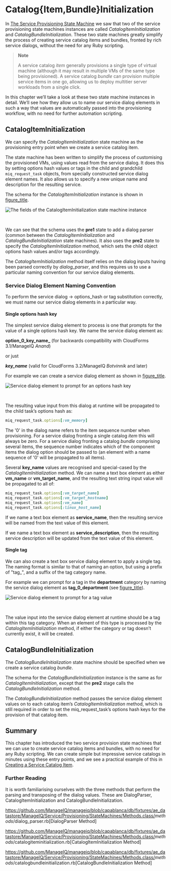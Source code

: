 # Catalog{Item,Bundle}Initialization

In [The Service Provisioning State
Machine](../the_service_provisioning_state_machine/chapter.asciidoc) we
saw that two of the service provisioning state machines instances are
called *CatalogItemInitialization* and *CatalogBundleInitialization*.
These two state machines greatly simplify the process of creating
service catalog items and bundles, fronted by rich service dialogs,
without the need for any Ruby scripting.

> **Note**
> 
> A service catalog *item* generally provisions a single type of virtual
> machine (although it may result in multiple VMs of the same type being
> provisioned). A service catalog *bundle* can provision multiple
> service items in one go, allowing us to deploy multitier server
> workloads from a single click.

In this chapter we’ll take a look at these two state machine instances
in detail. We’ll see how they allow us to name our service dialog
elements in such a way that values are automatically passed into the
provisioning workflow, with no need for further automation scripting.

## CatalogItemInitialization

We can specify the *CatalogItemInitialization* state machine as the
provisioning entry point when we create a service catalog item.

The state machine has been written to simplify the process of
customising the provisioned VMs, using values read from the service
dialog. It does this by setting options hash values or tags in the child
and grandchild `miq_request_task` objects, from specially constructed
service dialog element names. It also allows us to specify a new unique
name and description for the resulting service.

The schema for the *CatalogItemInitialization* instance is shown in
[figure\_title](#i1).

![The fields of the CatalogItemInitialization state machine
instance](images/ss1.png)

​  

We can see that the schema uses the **pre1** state to add a dialog
parser (common between the *CatalogItemInitialization* and
*CatalogBundleInitialization* state machines). It also uses the **pre2**
state to specify the *CatalogItemInitialization* method, which sets the
child object options hash values and/or tags accordingly.

The *CatalogItemInitialization* method itself relies on the dialog
inputs having been parsed correctly by *dialog\_parser*, and this
requires us to use a particular naming convention for our service dialog
elements.

### Service Dialog Element Naming Convention

To perform the service dialog → options\_hash or tag substitution
correctly, we must name our service dialog elements in a particular way.

#### Single options hash key

The simplest service dialog element to process is one that prompts for
the value of a single options hash key. We name the service dialog
element as:

**option\_0\_key\_name\_** (for backwards compatibility with CloudForms
3.1/ManageIQ *Anand*)

or just

***key\_name*** (valid for CloudForms 3.2/ManageIQ *Botvinnik* and
later)

For example we can create a service dialog element as shown in
[figure\_title](#i2).

![Service dialog element to prompt for an options hash
key](images/ss2.png)

​  

The resulting value input from this dialog at runtime will be propagated
to the child task’s options hash as:

``` ruby
miq_request_task.options[:vm_memory]
```

The '0' in the dialog name refers to the item sequence number when
provisioning. For a service dialog fronting a single catalog *item* this
will always be zero. For a service dialog fronting a catalog *bundle*
comprising several items, the sequence number indicates which of the
component items the dialog option should be passed to (an element with a
name sequence of '0' will be propagated to all items).

Several **key\_name** values are recognised and special-cased by the
*CatalogItemInitialization* method. We can name a text box element as
either **vm\_name** or **vm\_target\_name**, and the resulting text
string input value will be propagated to all of:

``` ruby
miq_request_task.options[:vm_target_name]
miq_request_task.options[:vm_target_hostname]
miq_request_task.options[:vm_name]
miq_request_task.options[:linux_host_name]
```

If we name a text box element as **service\_name**, then the resulting
service will be named from the text value of this element.

If we name a text box element as **service\_description**, then the
resulting service description will be updated from the text value of
this element.

#### Single tag

We can also create a text box service dialog element to apply a single
tag. The naming format is similar to that of naming an option, but using
a prefix of "tag\_", and a suffix of the tag category name.

For example we can prompt for a tag in the **department** category by
naming the service dialog element as **tag\_0\_department** (see
[figure\_title](#i3)).

![Service dialog element to prompt for a tag value](images/ss3.png)

​  

The value input into the service dialog element at runtime should be a
tag within this tag category. When an element of this type is processed
by the *CatalogItemInitialization* method, if either the category or tag
doesn’t currently exist, it will be created.

## CatalogBundleInitialization

The *CatalogBundleInitialization* state machine should be specified when
we create a service catalog *bundle*.

The schema for the *CatalogBundleInitialization* instance is the same as
for *CatalogItemInitialization*, except that the **pre2** stage calls
the *CatalogBundleInitialization* method.

The *CatalogBundleInitialization* method passes the service dialog
element values on to each catalog item’s *CatalogItemInitialization*
method, which is still required in order to set the miq\_request\_task’s
options hash keys for the provision of that catalog item.

## Summary

This chapter has introduced the two service provision state machines
that we can use to create service catalog items and bundles, with no
need for any Ruby scripting. We can create simple but impressive service
catalogs in minutes using these entry points, and we see a practical
example of this in [Creating a Service Catalog
Item](../creating_a_service_catalog_item/chapter.asciidoc).

### Further Reading

It is worth familiarising ourselves with the three methods that perform
the parsing and transposing of the dialog values. These are
DialogParser, CatalogItemInitialization and
CatalogBundleInitialization.

<https://github.com/ManageIQ/manageiq/blob/capablanca/db/fixtures/ae_datastore/ManageIQ/Service/Provisioning/StateMachines/Methods.class/>*methods*/dialog\_parser.rb\[DialogParser
Method\]

<https://github.com/ManageIQ/manageiq/blob/capablanca/db/fixtures/ae_datastore/ManageIQ/Service/Provisioning/StateMachines/Methods.class/>*methods*/catalogiteminitialization.rb\[CatalogItemInitialization
Method\]

<https://github.com/ManageIQ/manageiq/blob/capablanca/db/fixtures/ae_datastore/ManageIQ/Service/Provisioning/StateMachines/Methods.class/>*methods*/catalogbundleinitialization.rb\[CatalogBundleInitialization
Method\]
